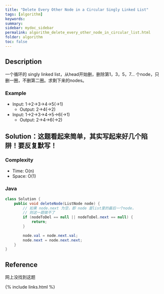 ```yaml
---
title: "Delete Every Other Node in a Circular Singly Linked List"
tags: [algorithm]
keywords:
summary:
sidebar: mydoc_sidebar
permalink: algorithm_delete_every_other_node_in_circular_list.html
folder: algorithm
toc: false
---
```


## Description
一个循环的 singly linked list，从head开始删，删除第1，3，5，7... 个node，只删一圈，不删第二圈。求剩下来的nodes。

### Example
* Input: 1->2->3->4->5(->1)
  * Output: 2->4(->2)
* Input: 1->2->3->4->5->6(->1)
  * Output: 2->4->6(->2)

## Solution：这题看起来简单，其实写起来好几个陷阱！要反复默写！

### Complexity
* Time: O(n)
* Space: O(1)

### Java
```java
class Solution {
    public void deleteNode(ListNode node) {
        // 如果 node.next 为空，即 node 是list里的最后一个node，
        // 则这一题做不了
        if (nodeToDel == null || nodeToDel.next == null) {
            return;
        }
        
        node.val = node.next.val;
        node.next = node.next.next;
    }
}
```

## Reference
网上没找到这题

{% include links.html %}

